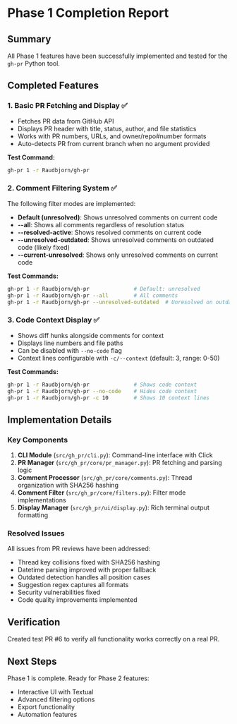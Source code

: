 # Phase 1 Completion Report

## Summary
All Phase 1 features have been successfully implemented and tested for the `gh-pr` Python tool.

## Completed Features

### 1. Basic PR Fetching and Display ✅
- Fetches PR data from GitHub API
- Displays PR header with title, status, author, and file statistics
- Works with PR numbers, URLs, and owner/repo#number formats
- Auto-detects PR from current branch when no argument provided

**Test Command:**
```bash
gh-pr 1 -r Raudbjorn/gh-pr
```

### 2. Comment Filtering System ✅
The following filter modes are implemented:
- **Default (unresolved)**: Shows unresolved comments on current code
- **--all**: Shows all comments regardless of resolution status
- **--resolved-active**: Shows resolved comments on current code
- **--unresolved-outdated**: Shows unresolved comments on outdated code (likely fixed)
- **--current-unresolved**: Shows only unresolved comments on current code

**Test Commands:**
```bash
gh-pr 1 -r Raudbjorn/gh-pr              # Default: unresolved
gh-pr 1 -r Raudbjorn/gh-pr --all        # All comments
gh-pr 1 -r Raudbjorn/gh-pr --unresolved-outdated  # Unresolved on outdated code
```

### 3. Code Context Display ✅
- Shows diff hunks alongside comments for context
- Displays line numbers and file paths
- Can be disabled with `--no-code` flag
- Context lines configurable with `-c/--context` (default: 3, range: 0-50)

**Test Commands:**
```bash
gh-pr 1 -r Raudbjorn/gh-pr              # Shows code context
gh-pr 1 -r Raudbjorn/gh-pr --no-code    # Hides code context
gh-pr 1 -r Raudbjorn/gh-pr -c 10        # Shows 10 context lines
```

## Implementation Details

### Key Components
1. **CLI Module** (`src/gh_pr/cli.py`): Command-line interface with Click
2. **PR Manager** (`src/gh_pr/core/pr_manager.py`): PR fetching and parsing logic
3. **Comment Processor** (`src/gh_pr/core/comments.py`): Thread organization with SHA256 hashing
4. **Comment Filter** (`src/gh_pr/core/filters.py`): Filter mode implementations
5. **Display Manager** (`src/gh_pr/ui/display.py`): Rich terminal output formatting

### Resolved Issues
All issues from PR reviews have been addressed:
- Thread key collisions fixed with SHA256 hashing
- Datetime parsing improved with proper fallback
- Outdated detection handles all position cases
- Suggestion regex captures all formats
- Security vulnerabilities fixed
- Code quality improvements implemented

## Verification
Created test PR #6 to verify all functionality works correctly on a real PR.

## Next Steps
Phase 1 is complete. Ready for Phase 2 features:
- Interactive UI with Textual
- Advanced filtering options
- Export functionality
- Automation features